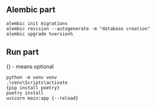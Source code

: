 ## Alembic part
```
alembic init migrations
alembic revision --autogenerate -m "database creation"
alembic upgrade %version%
```
## Run part
{} - means optional
```
python -m venv venv
.\venv\Scripts\activate
{pip install poetry}
poetry install
uvicorn main:app {--reload}
```